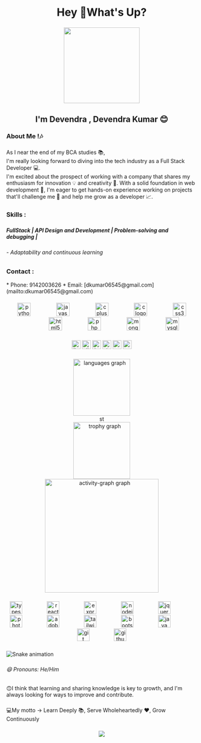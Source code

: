 <h1 align="center">Hey 👋What's Up?</h1>

###

<div align="center">
  <img height="200" src="https://camo.githubusercontent.com/88adc7c88c9d3dba7479020846ed35d13410e3707c7f149e1c6140cc6beaef9a/68747470733a2f2f70687973696373677572756b756c2e66696c65732e776f726470726573732e636f6d2f323031392f30322f6368617261637465722d312e676966"  />
</div>

###

<h2 align="center">I'm Devendra ,  Devendra Kumar 😊</h2>

###

<h3 align="left">About Me !🎶</h3>

###

<p align="left">As I near the end of my BCA studies 📚, <br>   I'm really looking forward to diving into the tech industry as a Full Stack Developer 💻. <br>I'm excited about the prospect of working with a company that shares my enthusiasm for innovation 💡 and creativity 🎨. With a solid foundation in web development 💸, I'm eager to get hands-on experience working on projects that'll challenge me 🚀 and help me grow as a developer 📈.</p>

###

<h3 align="left">Skills :</h3>

###

<h5 align="left">FullStack | API Design and Development | Problem-solving and debugging |</h5>

###

<h6 align="left">- Adaptability and continuous learning</h6>

###

<h3 align="left">Contact  :</h3>
* Phone: 9142003626
* Email: [dkumar06545@gmail.com](mailto:dkumar06545@gmail.com)

###

<div align="center">
  <img src="https://skillicons.dev/icons?i=py" height="35" alt="python logo"  />
  <img width="60" />
  <img src="https://cdn.jsdelivr.net/gh/devicons/devicon/icons/javascript/javascript-original.svg" height="35" alt="javascript logo"  />
  <img width="60" />
  <img src="https://cdn.jsdelivr.net/gh/devicons/devicon/icons/cplusplus/cplusplus-original.svg" height="35" alt="cplusplus logo"  />
  <img width="60" />
  <img src="https://skillicons.dev/icons?i=c" height="35" alt="c logo"  />
  <img width="60" />
  <img src="https://skillicons.dev/icons?i=css" height="35" alt="css3 logo"  />
  <img width="60" />
  <img src="https://cdn.jsdelivr.net/gh/devicons/devicon/icons/html5/html5-original.svg" height="35" alt="html5 logo"  />
  <img width="60" />
  <img src="https://cdn.simpleicons.org/php/777BB4" height="35" alt="php logo"  />
  <img width="60" />
  <img src="https://cdn.jsdelivr.net/gh/devicons/devicon/icons/mongodb/mongodb-original.svg" height="35" alt="mongodb logo"  />
  <img width="60" />
  <img src="https://skillicons.dev/icons?i=mysql" height="35" alt="mysql logo"  />
</div>

###

<div align="center">
  <img src="https://img.shields.io/static/v1?message=LinkedIn&logo=linkedin&label=&color=0077B5&logoColor=white&labelColor=&style=for-the-badge" height="23" alt="linkedin logo"  />
  <img src="https://img.shields.io/static/v1?message=Discord&logo=discord&label=&color=7289DA&logoColor=white&labelColor=&style=for-the-badge" height="23" alt="discord logo"  />
  <img src="https://img.shields.io/static/v1?message=Instagram&logo=instagram&label=&color=E4405F&logoColor=white&labelColor=&style=for-the-badge" height="23" alt="instagram logo"  />
  <img src="https://img.shields.io/static/v1?message=Visual%20Studio%20Marketplace&logo=visualstudio&label=&color=e2165e&logoColor=white&labelColor=&style=for-the-badge" height="23" alt="visualstudio logo"  />
  <img src="https://img.shields.io/static/v1?message=Gmail&logo=gmail&label=&color=D14836&logoColor=white&labelColor=&style=for-the-badge" height="23" alt="gmail logo"  />
  <img src="https://img.shields.io/static/v1?message=Whatsapp&logo=whatsapp&label=&color=25D366&logoColor=white&labelColor=&style=for-the-badge" height="23" alt="whatsapp logo"  />
</div>

###

<div align="center">
  <img src="https://github-readme-stats.vercel.app/api/top-langs?username=DevendraKumar-JAJ&locale=en&hide_title=false&layout=compact&card_width=320&langs_count=5&theme=dracula&hide_border=true&order=2&custom_title=Languages%20I've%20Learned" height="150" alt="languages graph" /> <br>
  <img src="https://streak-stats.demolab.com?user=DevendraKumar-JAJ&locale=en&mode=daily&theme=dracula&hide_border=true&border_radius=2&date_format=j%20M%5B%20Y%5D&order=3" height="17" alt="streak graph" /> <br>
  <img src="https://github-profile-trophy.vercel.app?username=DevendraKumar-JAJ&theme=dracula&column=-1&row=1&margin-w=8&margin-h=8&no-bg=false&no-frame=true&order=4" height="150" alt="trophy graph" /> <br>
  <img src="https://github-readme-activity-graph.vercel.app/graph?username=DevendraKumar-JAJ&radius=16&theme=dracula&area=true&order=5&custom_title=Stats&color=#000&bg_color=#000000&hide_border=true&hide_title=true" height="300" alt="activity-graph graph"  />
</div>

###

<div align="center">
  <img src="https://cdn.jsdelivr.net/gh/devicons/devicon/icons/typescript/typescript-original.svg" height="33" alt="typescript logo"  />
  <img width="57" />
  <img src="https://cdn.jsdelivr.net/gh/devicons/devicon/icons/react/react-original.svg" height="33" alt="react logo"  />
  <img width="57" />
  <img src="https://skillicons.dev/icons?i=express" height="33" alt="express logo"  />
  <img width="57" />
  <img src="https://cdn.jsdelivr.net/gh/devicons/devicon/icons/nodejs/nodejs-original.svg" height="33" alt="nodejs logo"  />
  <img width="57" />
  <img src="https://cdn.jsdelivr.net/gh/devicons/devicon/icons/jquery/jquery-original.svg" height="33" alt="jquery logo"  />
  <img width="57" />
  <img src="https://cdn.jsdelivr.net/gh/devicons/devicon/icons/photoshop/photoshop-plain.svg" height="33" alt="photoshop logo"  />
  <img width="57" />
  <img src="https://skillicons.dev/icons?i=ps" height="33" alt="adobephotoshop logo"  />
  <img width="57" />
  <img src="https://skillicons.dev/icons?i=tailwind" height="33" alt="tailwindcss logo"  />
  <img width="57" />
  <img src="https://skillicons.dev/icons?i=bootstrap" height="33" alt="bootstrap logo"  />
  <img width="57" />
  <img src="https://skillicons.dev/icons?i=java" height="33" alt="java logo"  />
  <img width="57" />
  <img src="https://skillicons.dev/icons?i=git" height="33" alt="git logo"  />
  <img width="57" />
  <img src="https://skillicons.dev/icons?i=github" height="33" alt="github logo"  />
</div>

###

<img src="https://raw.githubusercontent.com/DevendraKumar-JAJ/DevendraKumar-JAJ/output/snake.svg" alt="Snake animation" />

###

<h6 align="left">😄 Pronouns: He/Him</h6>

###

<p align="left">🙃I think that learning and sharing knowledge is key to growth, and I'm always looking for ways to improve and contribute.</p>

###

<p align="left">💻My motto ->  Learn Deeply 📚, Serve Wholeheartedly ❤, Grow Continuously</p>

###

<div align="center">
  <img src="https://visitor-badge.laobi.icu/badge?page_id=DevendraKumar-JAJ.DevendraKumar-JAJ&left_color=teal&right_color=tomato&left_text=Loves%20%F0%9F%92%95"  />
</div>

###


